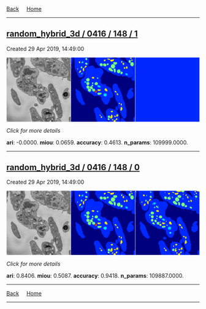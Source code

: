 
[Back](..)&nbsp;&nbsp;&nbsp;&nbsp;&nbsp;[Home](https://leapmanlab.github.io/snapshots)

---

<div class="summary"><a href="1"><h2>random_hybrid_3d / 0416 / 148 / 1</h2></a><p>Created 29 Apr 2019, 14:49:00
</p><a href="1"><img src="1/media/summary.png" align="center"></a><p>
<i>Click for more details</i>
</p></div>

**ari**: -0.0000. **miou**: 0.0659. **accuracy**: 0.4613. **n_params**: 109999.0000. 

---

<div class="summary"><a href="0"><h2>random_hybrid_3d / 0416 / 148 / 0</h2></a><p>Created 29 Apr 2019, 14:49:00
</p><a href="0"><img src="0/media/summary.png" align="center"></a><p>
<i>Click for more details</i>
</p></div>

**ari**: 0.8406. **miou**: 0.5087. **accuracy**: 0.9418. **n_params**: 109887.0000. 

---

[Back](..)&nbsp;&nbsp;&nbsp;&nbsp;&nbsp;[Home](https://leapmanlab.github.io/snapshots)

---